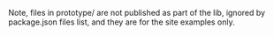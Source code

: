 Note, files in prototype/ are not published as part of the lib, ignored by
package.json files list, and they are for the site examples only.
